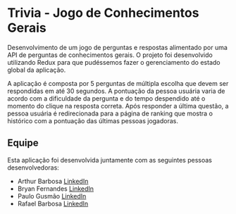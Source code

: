 # Trivia - Jogo de Conhecimentos Gerais

Desenvolvimento de um jogo de perguntas e respostas alimentado por uma API de perguntas de conhecimentos gerais. O projeto foi desenvolvido utilizando Redux para que pudéssemos fazer o gerenciamento do estado global da aplicação.

A aplicação é composta por 5 perguntas de múltipla escolha que devem ser respondidas em até 30 segundos. A pontuação da pessoa usuária varia de acordo com a dificuldade da pergunta e do tempo despendido até o momento do clique na resposta correta. Após responder a última questão, a pessoa usuária é redirecionada para a página de ranking que mostra o histórico com a pontuação das últimas pessoas jogadoras.

## Equipe

Esta aplicação foi desenvolvida juntamente com as seguintes pessoas desenvolvedoras:

* Arthur Barbosa
  [LinkedIn](https://www.linkedin.com/in/arthurbarbosaoliveira/)
* Bryan Fernandes
  [LinkedIn](https://www.linkedin.com/in/bryan-edward-fernandes/)
* Paulo Gusmão
  [LinkedIn](https://www.linkedin.com/in/paulo-gusmao/)
* Rafael Barbosa
  [LinkedIn](https://www.linkedin.com/in/rafaeldemourabarbosa/)
